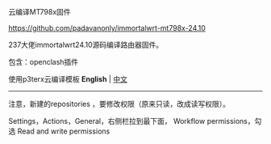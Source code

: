 云编译MT798x固件

https://github.com/padavanonly/immortalwrt-mt798x-24.10

237大佬immortalwrt24.10源码编译路由器固件。

包含：openclash插件

使用p3terx云编译模板
**English** | [中文](https://p3terx.com/archives/build-openwrt-with-github-actions.html)

----------------------------------------------------------------
注意，新建的repositories ，要修改权限（原来只读，改成读写权限）。

Settings，Actions，General，右侧栏拉到最下面，	Workflow permissions，勾选 Read and write permissions
